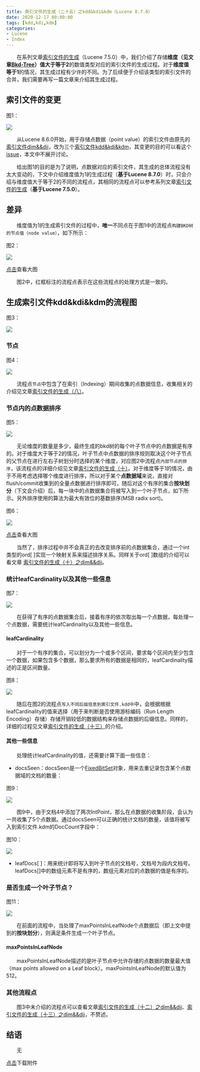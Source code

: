 ```yaml
---
title: 索引文件的生成（二十五）之kdd&kdi&kdm（Lucene 8.7.0）
date: 2020-12-17 00:00:00
tags: [kdd,kdi,kdm]
categories:
- Lucene
- Index
---
```


&emsp;&emsp;在系列文章[索引文件的生成](https://www.amazingkoala.com.cn/Lucene/Index/2020/0329/索引文件的生成（八）之dim&&dii)（Lucene 7.5.0）中，我们介绍了存储**维度（见文章[Bkd-Tree](https://www.amazingkoala.com.cn/Lucene/gongjulei/2019/0422/Bkd-Tree)）值大于等于2**的数值类型对应的索引文件的生成过程。对于**维度值等于1**的情况，其生成过程有少许的不同。为了后续便于介绍该类型的索引文件的合并，我们需要再写一篇文章来介绍其生成过程。

## 索引文件的变更

图1：

<img src="http://www.amazingkoala.com.cn/uploads/lucene/index/索引文件的生成/索引文件的生成（二十五）/1.png">

&emsp;&emsp;从Lucene 8.6.0开始，用于存储点数据（point value）的索引文件由原先的[索引文件dim&&dii](https://www.amazingkoala.com.cn/Lucene/suoyinwenjian/2019/0424/索引文件之dim&&dii)，改为三个[索引文件kdd&kdi&kdm](https://www.amazingkoala.com.cn/Lucene/suoyinwenjian/2020/1027/索引文件之kdd&kdi&kdm)，其变更的目的可以看这个[issue](https://issues.apache.org/jira/browse/LUCENE-9148)，本文中不展开讨论。

&emsp;&emsp;给出图1的目的是为了说明，点数据对应的索引文件，其生成的总体流程没有太大变动的，下文中介绍维度值为1的生成过程（**基于Lucene 8.7.0**）时，只会介绍与维度值大于等于2的不同的流程点，其相同的流程点可以参考系列文章[索引文件的生成](https://www.amazingkoala.com.cn/Lucene/Index/2020/0329/索引文件的生成（八）之dim&&dii)（**基于Lucene 7.5.0**）。

## 差异

&emsp;&emsp;维度值为1的生成索引文件的过程中，**唯一**不同点在于图1中的流程点`构建BKD树的节点值（node value）`，如下所示：

图2：

<img src="http://www.amazingkoala.com.cn/uploads/lucene/index/索引文件的生成/索引文件的生成（二十五）/2.png">

[点击](http://www.amazingkoala.com.cn/uploads/lucene/index/索引文件的生成/索引文件的生成（二十五）/构建bkd树的节点值diff.html)查看大图

&emsp;&emsp;图2中，红框标注的流程点表示在这些流程点的处理方式是一致的。

## 生成索引文件kdd&kdi&kdm的流程图

图3：

<img src="http://www.amazingkoala.com.cn/uploads/lucene/index/索引文件的生成/索引文件的生成（二十五）/3.png">

### 节点

图4：

<img src="http://www.amazingkoala.com.cn/uploads/lucene/index/索引文件的生成/索引文件的生成（二十五）/4.png">

&emsp;&emsp;流程点`节点`中包含了在索引（Indexing）期间收集的点数据信息，收集相关的介绍见文章[索引文件的生成（八）](https://www.amazingkoala.com.cn/Lucene/Index/2020/0329/索引文件的生成（八）之dim&&dii)。

### 节点内的点数据排序

图5：

<img src="http://www.amazingkoala.com.cn/uploads/lucene/index/索引文件的生成/索引文件的生成（二十五）/5.png">

&emsp;&emsp;无论维度的数量是多少，最终生成的bkd树的每个叶子节点中的点数据是有序的。对于维度大于等于2的情况，叶子节点中点数据的排序规则取决这个叶子节点的父节点在进行左右子树划分时选择的某个维度，对应图2中流程点`内部节点的排序`，该流程点的详细介绍见文章[索引文件的生成（十）](https://www.amazingkoala.com.cn/Lucene/Index/2020/0408/索引文件的生成（十）之dim&&dii)。对于维度等于1的情况，由于不用考虑选择哪个维度进行排序，所以对于某个**点数据域**来说，直接对flush/commit收集到的全量点数据进行排序即可，随后对这个有序的集合**按块划分**（下文会介绍）后，每一块中的点数据集合将被写入到一个叶子节点，如下所示。另外排序使用的算法为最大有效位的基数排序(MSB radix sort)。

图6：

<img src="http://www.amazingkoala.com.cn/uploads/lucene/index/索引文件的生成/索引文件的生成（二十五）/6.png">

[点击](http://www.amazingkoala.com.cn/uploads/lucene/index/索引文件的生成/索引文件的生成（二十五）/点数据集合.html)查看大图

&emsp;&emsp;当然了，排序过程中并不会真正的去改变排序前的点数据集合，通过一个int类型的ord[ \]实现一个映射关系来描述排序关系。同样关于ord[ \]数组的介绍可以看文章 [索引文件的生成（十）之dim&&dii](https://www.amazingkoala.com.cn/Lucene/Index/2020/0408/索引文件的生成（十）之dim&&dii)。

### 统计leafCardinality以及其他一些信息

图7：

<img src="http://www.amazingkoala.com.cn/uploads/lucene/index/索引文件的生成/索引文件的生成（二十五）/7.png">

&emsp;&emsp;在获得了有序的点数据集合后，接着有序的依次取出每一个点数据，每处理一个点数据，需要统计leafCardinality以及其他一些信息。

#### leafCardinality

&emsp;&emsp;对于一个有序的集合，可以划分为一个或多个区间，要求每个区间内至少包含一个数据，如果包含多个数据，那么要求所有的数据是相同的，leafCardinality描述的正是区间数量。

图8：

<img src="http://www.amazingkoala.com.cn/uploads/lucene/index/索引文件的生成/索引文件的生成（二十五）/8.png">

&emsp;&emsp;随后在图2的流程点`写入不同后缀信息到索引文件.kdd中`中，会根据根据leafCardinality的值来选择（用于来判断是否使用游标编码（Run Length Encoding）存储）存储开销较低的数据结构来存储点数据的后缀信息。同样的，详细的过程见文章[索引文件的生成（十三）](https://www.amazingkoala.com.cn/Lucene/Index/2020/0418/索引文件的生成（十三）之dim&&dii)的介绍。

#### 其他一些信息

&emsp;&emsp;处理统计leafCardinality的值，还需要计算下面一些信息：

- docsSeen：docsSeen是一个[FixedBitSet](https://www.amazingkoala.com.cn/Lucene/gongjulei/2019/0404/45.html)对象，用来去重记录包含某个点数据域的文档的数量：

图9：

<img src="http://www.amazingkoala.com.cn/uploads/lucene/index/索引文件的生成/索引文件的生成（二十五）/9.png">

&emsp;&emsp;图9中，由于文档4中添加了两次IntPoint，那么在点数据的收集阶段，会认为一共收集了5个点数据。通过docsSeen可以正确的统计文档的数量，该值将被写入到索引文件.kdm的DocCount字段中：

图10：

<img src="http://www.amazingkoala.com.cn/uploads/lucene/index/索引文件的生成/索引文件的生成（二十五）/10.png">

- leafDocs[ ]：用来统计即将写入到叶子节点的文档号，文档号为段内文档号。leafDocs[\]中的数组元素不是有序的，数组元素对应的点数据的值是有序的。

### 是否生成一个叶子节点？

图11：

<img src="http://www.amazingkoala.com.cn/uploads/lucene/index/索引文件的生成/索引文件的生成（二十五）/11.png">

&emsp;&emsp;在前面的流程中，当处理了maxPointsInLeafNode个点数据后（即上文中提到的**按块划分**），则满足条件生成一个叶子节点。

####  maxPointsInLeafNode

&emsp;&emsp;maxPointsInLeafNode描述的是叶子节点中允许存储的点数据的数量最大值（max points allowed on a Leaf block）。maxPointsInLeafNode的默认值为512。

### 其他流程点

&emsp;&emsp;图3中未介绍的流程点可以查看文章[索引文件的生成（十二）之dim&&dii](https://www.amazingkoala.com.cn/Lucene/Index/2020/0415/索引文件的生成（十二）之dim&&dii)、[索引文件的生成（十三）之dim&&dii](https://www.amazingkoala.com.cn/Lucene/Index/2020/0418/索引文件的生成（十三）之dim&&dii)，不赘述。

## 结语

&emsp;&emsp;无

[点击](http://www.amazingkoala.com.cn/attachment/Lucene/Index/索引文件的生成/索引文件的生成（二十五）/索引文件的生成（二十五）.zip)下载附件

